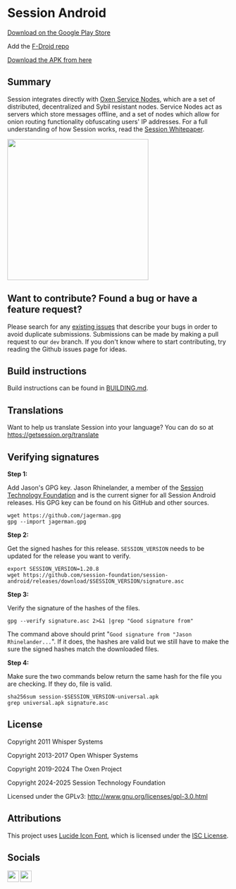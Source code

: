 # Session Android 

[Download on the Google Play Store](https://getsession.org/android)

Add the [F-Droid repo](https://fdroid.getsession.org/)

[Download the APK from here](https://github.com/session-foundation/session-android/releases/latest)

## Summary

Session integrates directly with [Oxen Service Nodes](https://docs.oxen.io/about-the-oxen-blockchain/oxen-service-nodes), which are a set of distributed, decentralized and Sybil resistant nodes. Service Nodes act as servers which store messages offline, and a set of nodes which allow for onion routing functionality obfuscating users' IP addresses. For a full understanding of how Session works, read the [Session Whitepaper](https://getsession.org/whitepaper).

<img src="https://i.imgur.com/wcdAGBh.png" width="320" />

## Want to contribute? Found a bug or have a feature request?

Please search for any [existing issues](https://github.com/session-foundation/session-android/issues) that describe your bugs in order to avoid duplicate submissions. Submissions can be made by making a pull request to our `dev` branch. If you don't know where to start contributing, try reading the Github issues page for ideas.

## Build instructions

Build instructions can be found in [BUILDING.md](BUILDING.md).

## Translations

Want to help us translate Session into your language? You can do so at https://getsession.org/translate

## Verifying signatures

**Step 1:**

Add Jason's GPG key. Jason Rhinelander, a member of the [Session Technology Foundation](https://session.foundation/) and is the current signer for all Session Android releases. His GPG key can be found on his GitHub and other sources.

```
wget https://github.com/jagerman.gpg
gpg --import jagerman.gpg
```

**Step 2:**

Get the signed hashes for this release. `SESSION_VERSION` needs to be updated for the release you want to verify.

```
export SESSION_VERSION=1.20.8
wget https://github.com/session-foundation/session-android/releases/download/$SESSION_VERSION/signature.asc
```

**Step 3:**

Verify the signature of the hashes of the files.

```
gpg --verify signature.asc 2>&1 |grep "Good signature from"
```

The command above should print "`Good signature from "Jason Rhinelander...`". If it does, the hashes are valid but we still have to make the sure the signed hashes match the downloaded files.

**Step 4:**

Make sure the two commands below return the same hash for the file you are checking. If they do, file is valid.

```
sha256sum session-$SESSION_VERSION-universal.apk
grep universal.apk signature.asc
```

## License

Copyright 2011 Whisper Systems

Copyright 2013-2017 Open Whisper Systems

Copyright 2019-2024 The Oxen Project

Copyright 2024-2025 Session Technology Foundation

Licensed under the GPLv3: http://www.gnu.org/licenses/gpl-3.0.html

## Attributions

This project uses [Lucide Icon Font](https://lucide.dev/), which is licensed under the
[ISC License](third_party_licenses/LucideLicense.txt).

## Socials
<a href="https://twitter.com/session_app">
  <img align="left" width="26px" src="https://www.vectorlogo.zone/logos/twitter/twitter-official.svg" />
</a>
<a href="mailto:support@getsession.org">
  <img align="left" width="26px" src="https://www.vectorlogo.zone/logos/gmail/gmail-icon.svg" />
</a>
